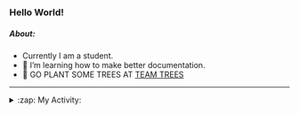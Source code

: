 ### Hello World!

##### About:
- Currently I am a student.
- 🌱 I’m learning how to make better documentation.
- 🌱 GO PLANT SOME TREES AT [TEAM TREES](https://teamtrees.org/)

---
<details>
  <summary>:zap: My Activity:</summary>
  
<!--START_SECTION:waka-->
![Code Time](http://img.shields.io/badge/Code%20Time-1%2C136%20hrs%207%20mins-blue)

**I'm a Night 🦉** 

```text
🌞 Morning                1326 commits        ██░░░░░░░░░░░░░░░░░░░░░░░   08.97 % 
🌆 Daytime                5296 commits        █████████░░░░░░░░░░░░░░░░   35.81 % 
🌃 Evening                4275 commits        ███████░░░░░░░░░░░░░░░░░░   28.91 % 
🌙 Night                  3892 commits        ███████░░░░░░░░░░░░░░░░░░   26.32 % 
```
📅 **I'm Most Productive on Wednesday** 

```text
Monday                   2250 commits        ████░░░░░░░░░░░░░░░░░░░░░   15.21 % 
Tuesday                  1901 commits        ███░░░░░░░░░░░░░░░░░░░░░░   12.85 % 
Wednesday                3420 commits        ██████░░░░░░░░░░░░░░░░░░░   23.13 % 
Thursday                 1817 commits        ███░░░░░░░░░░░░░░░░░░░░░░   12.29 % 
Friday                   1433 commits        ██░░░░░░░░░░░░░░░░░░░░░░░   09.69 % 
Saturday                 1323 commits        ██░░░░░░░░░░░░░░░░░░░░░░░   08.95 % 
Sunday                   2645 commits        ████░░░░░░░░░░░░░░░░░░░░░   17.88 % 
```


📊 **This Week I Spent My Time On** 

```text
🔥 Editors: 
VS Code                  29 mins             █████████████████████████   100.00 % 

🐱‍💻 Projects: 
CSF22                    20 mins             █████████████████░░░░░░░░   68.67 % 
praise                   9 mins              ████████░░░░░░░░░░░░░░░░░   31.33 % 
```


 Last Updated on 21/06/2023 20:07:36 UTC
<!--END_SECTION:waka-->
</details>

